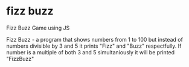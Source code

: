# fizz buzz
Fizz Buzz Game using JS

Fizz Buzz - a program that shows numbers from 1 to 100 but instead of numbers divisible by 3 and 5 it prints "Fizz" and "Buzz" respectfully. If number is a multiple of both 3 and 5 simultaniously it will be printed "FizzBuzz"
